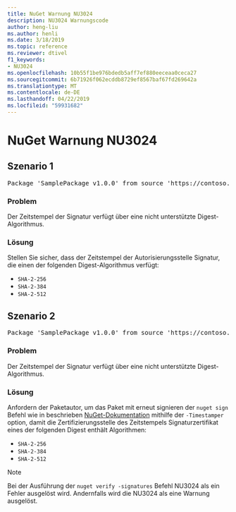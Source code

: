 ```yaml
---
title: NuGet Warnung NU3024
description: NU3024 Warnungscode
author: heng-liu
ms.author: henli
ms.date: 3/18/2019
ms.topic: reference
ms.reviewer: dtivel
f1_keywords:
- NU3024
ms.openlocfilehash: 10b55f1be976bdedb5aff7ef880eeceaa0ceca27
ms.sourcegitcommit: 6b71926f062ecddb8729ef8567baf67fd269642a
ms.translationtype: MT
ms.contentlocale: de-DE
ms.lasthandoff: 04/22/2019
ms.locfileid: "59931682"
---
```

# <a name="nuget-warning-nu3024"></a>NuGet Warnung NU3024

## <a name="scenario-1"></a>Szenario 1

<pre>Package 'SamplePackage v1.0.0' from source 'https://contoso.com/index.json': The timestamp signature has an unsupported digest algorithm. The following algorithms are supported: : SHA-2-256, SHA-2-384, SHA-2-512.</pre>

### <a name="issue"></a>Problem

Der Zeitstempel der Signatur verfügt über eine nicht unterstützte Digest-Algorithmus.


### <a name="solution"></a>Lösung

Stellen Sie sicher, dass der Zeitstempel der Autorisierungsstelle Signatur, die einen der folgenden Digest-Algorithmus verfügt: 
* `SHA-2-256`
* `SHA-2-384`
* `SHA-2-512`



## <a name="scenario-2"></a>Szenario 2

<pre>Package 'SamplePackage v1.0.0' from source 'https://contoso.com/index.json': The primary signature's timestamp signature has an unsupported digest algorithm.</pre>

### <a name="issue"></a>Problem

Der Zeitstempel der Signatur verfügt über eine nicht unterstützte Digest-Algorithmus.


### <a name="solution"></a>Lösung

Anfordern der Paketautor, um das Paket mit erneut signieren der `nuget sign` Befehl wie in beschrieben [NuGet-Dokumentation](https://docs.microsoft.com/en-us/nuget/create-packages/sign-a-package) mithilfe der `-Timestamper` option, damit die Zertifizierungsstelle des Zeitstempels Signaturzertifikat eines der folgenden Digest enthält Algorithmen:
* `SHA-2-256`
* `SHA-2-384`
* `SHA-2-512`


> [!Note]
> Bei der Ausführung der `nuget verify -signatures` Befehl NU3024 als ein Fehler ausgelöst wird. Andernfalls wird die NU3024 als eine Warnung ausgelöst.